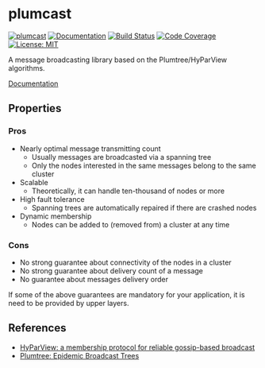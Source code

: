 plumcast
========

[![plumcast](http://meritbadge.herokuapp.com/plumcast)](https://crates.io/crates/plumcast)
[![Documentation](https://docs.rs/plumcast/badge.svg)](https://docs.rs/plumcast)
[![Build Status](https://travis-ci.org/sile/plumcast.svg?branch=master)](https://travis-ci.org/sile/plumcast)
[![Code Coverage](https://codecov.io/gh/sile/plumcast/branch/master/graph/badge.svg)](https://codecov.io/gh/sile/plumcast/branch/master)
[![License: MIT](https://img.shields.io/badge/license-MIT-blue.svg)](LICENSE)

A message broadcasting library based on the Plumtree/HyParView algorithms.

[Documentation](https://docs.rs/plumcast)


Properties
----------

### Pros

- Nearly optimal message transmitting count
  - Usually messages are broadcasted via a spanning tree
  - Only the nodes interested in the same messages belong to the same cluster
- Scalable
  - Theoretically, it can handle ten-thousand of nodes or more
- High fault tolerance
  - Spanning trees are automatically repaired if there are crashed nodes
- Dynamic membership
  - Nodes can be added to (removed from) a cluster at any time


### Cons

- No strong guarantee about connectivity of the nodes in a cluster
- No strong guarantee about delivery count of a message
- No guarantee about messages delivery order

If some of the above guarantees are mandatory for your application,
it is need to be provided by upper layers.


References
----------

- [HyParView: a membership protocol for reliable gossip-based broadcast][HyParView]
- [Plumtree: Epidemic Broadcast Trees][Plumtree]

[HyParView]: http://asc.di.fct.unl.pt/~jleitao/pdf/dsn07-leitao.pdf
[Plumtree]: http://www.gsd.inesc-id.pt/~ler/reports/srds07.pdf
